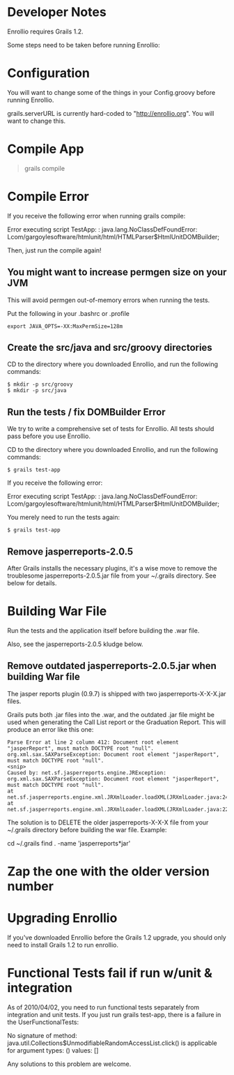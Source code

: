 # Developer Notes

Enrollio requires Grails 1.2.

Some steps need to be taken before running Enrollio:

# Configuration

You will want to change some of the things in your Config.groovy before running
Enrollio.

grails.serverURL is currently hard-coded to "http://enrollio.org".  You will want
to change this.

# Compile App

> grails compile

# Compile Error

If you receive the following error when running grails compile:

  Error executing script TestApp: : java.lang.NoClassDefFoundError: 
  Lcom/gargoylesoftware/htmlunit/html/HTMLParser$HtmlUnitDOMBuilder;

Then, just run the compile again!

## You might want to increase permgen size on your JVM

This will avoid permgen out-of-memory errors when running the tests.

Put the following in your .bashrc or .profile

    export JAVA_OPTS=-XX:MaxPermSize=128m

## Create the src/java and src/groovy directories

CD to the directory where you downloaded Enrollio, and run the following commands:
  
    $ mkdir -p src/groovy
    $ mkdir -p src/java

## Run the tests / fix DOMBuilder Error

We try to write a comprehensive set of tests for Enrollio.
All tests should pass before you use Enrollio.

CD to the directory where you downloaded Enrollio, and run the following commands:

    $ grails test-app

If you receive the following error:

  Error executing script TestApp: : java.lang.NoClassDefFoundError: 
  Lcom/gargoylesoftware/htmlunit/html/HTMLParser$HtmlUnitDOMBuilder;

You merely need to run the tests again:

    $ grails test-app

## Remove jasperreports-2.0.5

After Grails installs the necessary plugins, it's a wise move to remove the troublesome
jasperreports-2.0.5.jar file from your ~/.grails directory.  See below for details.

# Building War File

Run the tests and the application itself before building the .war file.

Also, see the jasperreports-2.0.5 kludge below.

## Remove outdated jasperreports-2.0.5.jar when building War file

The jasper reports plugin (0.9.7) is shipped with two jasperreports-X-X-X.jar files.

Grails puts both .jar files into the .war, and the outdated .jar file might be used
when generating the Call List report or the Graduation Report.  This will produce an error
like this one:

    Parse Error at line 2 column 412: Document root element "jasperReport", must match DOCTYPE root "null".
    org.xml.sax.SAXParseException: Document root element "jasperReport", must match DOCTYPE root "null".
    <snip>
    Caused by: net.sf.jasperreports.engine.JRException: org.xml.sax.SAXParseException: Document root element "jasperReport", must match DOCTYPE root "null".
	at net.sf.jasperreports.engine.xml.JRXmlLoader.loadXML(JRXmlLoader.java:243)
	at net.sf.jasperreports.engine.xml.JRXmlLoader.loadXML(JRXmlLoader.java:226)

The solution is to DELETE the older jasperreports-X-X-X file from your ~/.grails directory
before building the war file.  Example:

  cd ~/.grails
  find . -name 'jasperreports*jar'
  # Zap the one with the older version number
	

# Upgrading Enrollio

If you've downloaded Enrollio before the Grails 1.2 upgrade, you should
only need to install Grails 1.2 to run enrollio.

# Functional Tests fail if run w/unit & integration

As of 2010/04/02, you need to run functional tests separately from integration and
unit tests.  If you just run grails test-app, there is a failure in the UserFunctionalTests:

  No signature of method: java.util.Collections$UnmodifiableRandomAccessList.click() is 
  applicable for argument types: () values: []

Any solutions to this problem are welcome.
